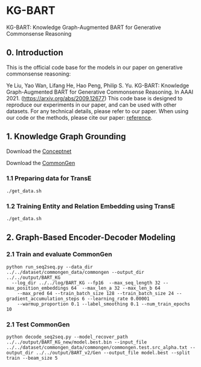 # KG-BART
KG-BART: Knowledge Graph-Augmented BART for Generative Commonsense Reasoning

## 0. Introduction
This is the official code base for the models in our paper on generative commonsense reasoning:

Ye Liu, Yao Wan, Lifang He, Hao Peng, Philip S. Yu. KG-BART: Knowledge Graph-Augmented BART for Generative Commonsense Reasoning. In AAAI 2021. (https://arxiv.org/abs/2009.12677) This code base is designed to reproduce our experiments in our paper, and can be used with other datasets. For any technical details, please refer to our paper.
When using our code or the methods, please cite our paper: [reference](https://arxiv.org/abs/2009.12677).

## 1. Knowledge Graph Grounding
Download the [Conceptnet](https://github.com/commonsense/conceptnet5/wiki/Downloads)

Download the [CommonGen](https://drive.google.com/drive/folders/1sOuSY4ZeXsf1vYbPumiQxg2Pr1CECJNk?usp=sharing)

### 1.1 Preparing data for TransE
```
./get_data.sh
```
### 1.2 Training Entity and Relation Embedding using TransE
```
./get_data.sh
```
## 2. Graph-Based Encoder-Decoder Modeling

### 2.1 Train and evaluate CommonGen
```
python run_seq2seq.py --data_dir  ../../dataset/commongen_data/commongen --output_dir ../../output/BART_KG  
  --log_dir ../../log/BART_KG --fp16  --max_seq_length 32 --max_position_embeddings 64  --max_len_a 32 --max_len_b 64  
    --max_pred 64 --train_batch_size 128 --train_batch_size 24 --gradient_accumulation_steps 6 --learning_rate 0.00001
    --warmup_proportion 0.1 --label_smoothing 0.1 --num_train_epochs 10
```
### 2.1 Test CommonGen
```
python decode_seq2seq.py --model_recover_path ../../output/BART_KG_new/model.best.bin --input_file ../../dataset/commongen_data/commongen/commongen.test.src_alpha.txt --output_dir ../../output/BART_v2/Gen --output_file model.best --split train --beam_size 5
```
